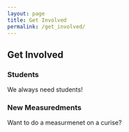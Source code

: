 ```yaml
---
layout: page
title: Get Involved
permalink: /get_involved/
---
```


## Get Involved

### Students
We always need students!

### New Measuredments
Want to do a measurmenet on a curise?
